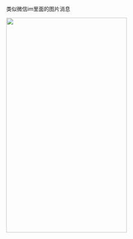 
类似微信im里面的图片消息

<img src="https://github.com/nonstriater/MaskImageDemo/raw/master/screen.png"  width="320" height="568" />


